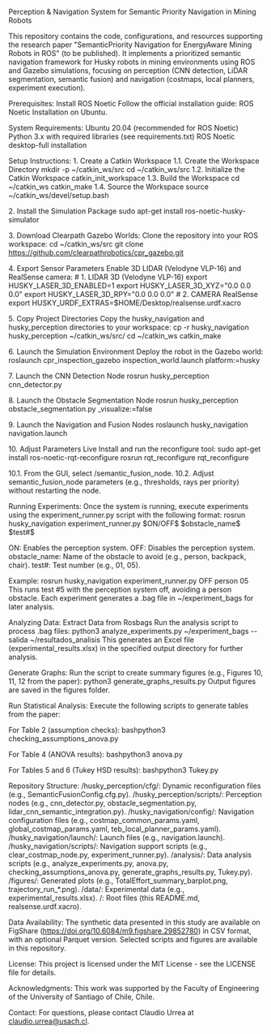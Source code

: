 Perception & Navigation System for Semantic Priority Navigation in
Mining Robots

This repository contains the code, configurations, and resources
supporting the research paper \"SemanticPriority Navigation for
EnergyAware Mining Robots in ROS\" (to be published). It implements a
prioritized semantic navigation framework for Husky robots in mining
environments using ROS and Gazebo simulations, focusing on perception
(CNN detection, LiDAR segmentation, semantic fusion) and navigation
(costmaps, local planners, experiment execution).

Prerequisites: Install ROS Noetic Follow the official installation
guide: ROS Noetic Installation on Ubuntu.

System Requirements: Ubuntu 20.04 (recommended for ROS Noetic) Python
3.x with required libraries (see requirements.txt) ROS Noetic
desktop-full installation

Setup Instructions: 1. Create a Catkin Workspace 1.1. Create the
Workspace Directory mkdir -p \~/catkin_ws/src cd \~/catkin_ws/src 1.2.
Initialize the Catkin Workspace catkin_init_workspace 1.3. Build the
Workspace cd \~/catkin_ws catkin_make 1.4. Source the Workspace source
\~/catkin_ws/devel/setup.bash

2\. Install the Simulation Package sudo apt-get install
ros-noetic-husky-simulator

3\. Download Clearpath Gazebo Worlds: Clone the repository into your ROS
workspace: cd \~/catkin_ws/src git clone
https://github.com/clearpathrobotics/cpr_gazebo.git

4\. Export Sensor Parameters Enable 3D LIDAR (Velodyne VLP-16) and
RealSense camera: \# 1. LIDAR 3D (Velodyne VLP-16) export
HUSKY_LASER_3D_ENABLED=1 export HUSKY_LASER_3D_XYZ=\"0.0 0.0 0.0\"
export HUSKY_LASER_3D_RPY=\"0.0 0.0 0.0\" \# 2. CAMERA RealSense export
HUSKY_URDF_EXTRAS=\$HOME/Desktop/realsense.urdf.xacro

5\. Copy Project Directories Copy the husky_navigation and
husky_perception directories to your workspace: cp -r husky_navigation
husky_perception \~/catkin_ws/src/ cd \~/catkin_ws catkin_make

6\. Launch the Simulation Environment Deploy the robot in the Gazebo
world: roslaunch cpr_inspection_gazebo inspection_world.launch
platform:=husky

7\. Launch the CNN Detection Node rosrun husky_perception
cnn_detector.py

8\. Launch the Obstacle Segmentation Node rosrun husky_perception
obstacle_segmentation.py \_visualize:=false

9\. Launch the Navigation and Fusion Nodes roslaunch husky_navigation
navigation.launch

10\. Adjust Parameters Live Install and run the reconfigure tool: sudo
apt-get install ros-noetic-rqt-reconfigure rosrun rqt_reconfigure
rqt_reconfigure

10.1. From the GUI, select /semantic_fusion_node. 10.2. Adjust
semantic_fusion_node parameters (e.g., thresholds, rays per priority)
without restarting the node.

Running Experiments: Once the system is running, execute experiments
using the experiment_runner.py script with the following format: rosrun
husky_navigation experiment_runner.py \$ON/OFF\$ \$obstacle_name\$
\$test#\$

ON: Enables the perception system. OFF: Disables the perception system.
obstacle_name: Name of the obstacle to avoid (e.g., person, backpack,
chair). test#: Test number (e.g., 01, 05).

Example: rosrun husky_navigation experiment_runner.py OFF person 05 This
runs test #5 with the perception system off, avoiding a person obstacle.
Each experiment generates a .bag file in \~/experiment_bags for later
analysis.

Analyzing Data: Extract Data from Rosbags Run the analysis script to
process .bag files: python3 analyze_experiments.py \~/experiment_bags
\--salida \~/resultados_analisis This generates an Excel file
(experimental_results.xlsx) in the specified output directory for
further analysis.

Generate Graphs: Run the script to create summary figures (e.g., Figures
10, 11, 12 from the paper): python3 generate_graphs_results.py Output
figures are saved in the figures folder.

Run Statistical Analysis: Execute the following scripts to generate
tables from the paper:

For Table 2 (assumption checks): bashpython3
checking_assumptions_anova.py

For Table 4 (ANOVA results): bashpython3 anova.py

For Tables 5 and 6 (Tukey HSD results): bashpython3 Tukey.py

Repository Structure: /husky_perception/cfg/: Dynamic reconfiguration
files (e.g., SemanticFusionConfig.cfg.py). /husky_perception/scripts/:
Perception nodes (e.g., cnn_detector.py, obstacle_segmentation.py,
lidar_cnn_semantic_integration.py). /husky_navigation/config/:
Navigation configuration files (e.g., costmap_common_params.yaml,
global_costmap_params.yaml, teb_local_planner_params.yaml).
/husky_navigation/launch/: Launch files (e.g., navigation.launch).
/husky_navigation/scripts/: Navigation support scripts (e.g.,
clear_costmap_node.py, experiment_runner.py). /analysis/: Data analysis
scripts (e.g., analyze_experiments.py, anova.py,
checking_assumptions_anova.py, generate_graphs_results.py, Tukey.py).
/figures/: Generated plots (e.g., TotalEffort_summary_barplot.png,
trajectory_run\_\*.png). /data/: Experimental data (e.g.,
experimental_results.xlsx). /: Root files (this README.md,
realsense.urdf.xacro).

Data Availability: The synthetic data presented in this study are
available on FigShare (https://doi.org/10.6084/m9.figshare.29852780) in
CSV format, with an optional Parquet version. Selected scripts and
figures are available in this repository.

License: This project is licensed under the MIT License - see the
LICENSE file for details.

Acknowledgments: This work was supported by the Faculty of Engineering
of the University of Santiago of Chile, Chile.

Contact: For questions, please contact Claudio Urrea at
claudio.urrea@usach.cl.
